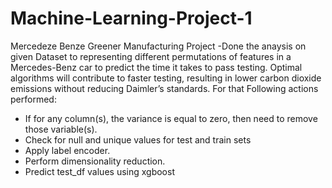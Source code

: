 # Machine-Learning-Project-1
Mercedeze Benze Greener Manufacturing Project -Done the anaysis on given Dataset to representing different permutations of features in a Mercedes-Benz car to predict the time it takes to pass testing. Optimal algorithms will contribute to faster testing, resulting in lower carbon dioxide emissions without reducing Daimler’s standards.
For that Following actions performed:
* If for any column(s), the variance is equal to zero, then need to remove those variable(s).
* Check for null and unique values for test and train sets
* Apply label encoder.
* Perform dimensionality reduction.
* Predict test_df values using xgboost
